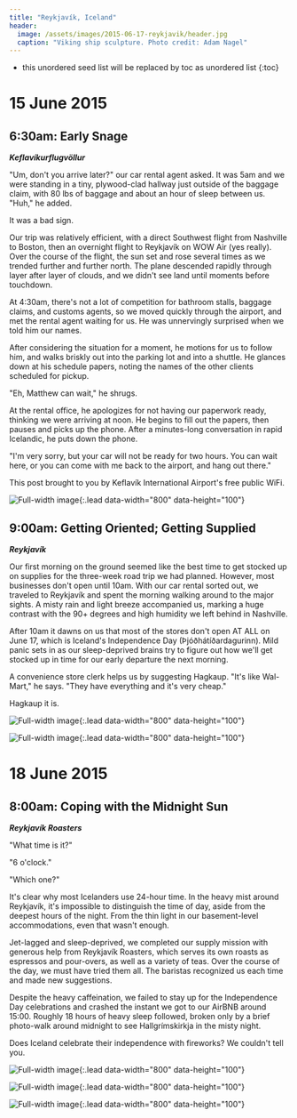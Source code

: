 ```yaml
---
title: "Reykjavík, Iceland"
header:
  image: /assets/images/2015-06-17-reykjavik/header.jpg
  caption: "Viking ship sculpture. Photo credit: Adam Nagel"
---
```

* this unordered seed list will be replaced by toc as unordered list
{:toc}

# 15 June 2015
## 6:30am: Early Snage
***Keflavíkurflugvöllur***

"Um, don't you arrive later?" our car rental agent asked. It was 5am and we were standing in a tiny, plywood-clad hallway just outside of the baggage claim, with 80 lbs of baggage and about an hour of sleep between us. "Huh," he added.

It was a bad sign.

Our trip was relatively efficient, with a direct Southwest flight from Nashville to Boston, then an overnight flight to Reykjavík on WOW Air (yes really). Over the course of the flight, the sun set and rose several times as we trended further and further north. The plane descended rapidly through layer after layer of clouds, and we didn't see land until moments before touchdown.

At 4:30am, there's not a lot of competition for bathroom stalls, baggage claims, and customs agents, so we moved quickly through the airport, and met the rental agent waiting for us. He was unnervingly surprised when we told him our names.

After considering the situation for a moment, he motions for us to follow him, and walks briskly out into the parking lot and into a shuttle. He glances down at his schedule papers, noting the names of the other clients scheduled for pickup.

"Eh, Matthew can wait," he shrugs.

At the rental office, he apologizes for not having our paperwork ready, thinking we were arriving at noon. He begins to fill out the papers, then pauses and picks up the phone. After a minutes-long conversation in rapid Icelandic, he puts down the phone.

"I'm very sorry, but your car will not be ready for two hours. You can wait here, or you can come with me back to the airport, and hang out there."

This post brought to you by Keflavík International Airport's free public WiFi.

![Full-width image](/assets/images/2015-06-17-reykjavik/17jun1.jpg){:.lead data-width="800" data-height="100"}

## 9:00am: Getting Oriented; Getting Supplied
***Reykjavík***

Our first morning on the ground seemed like the best time to get stocked up on supplies for the three-week road trip we had planned. However, most businesses don't open until 10am. With our car rental sorted out, we traveled to Reykjavík and spent the morning walking around to the major sights. A misty rain and light breeze accompanied us, marking a huge contrast with the 90+ degrees and high humidity we left behind in Nashville.

After 10am it dawns on us that most of the stores don't open AT ALL on June 17, which is Iceland's Independence Day (Þjóðhátíðardagurinn). Mild panic sets in as our sleep-deprived brains try to figure out how we'll get stocked up in time for our early departure the next morning.

A convenience store clerk helps us by suggesting Hagkaup. "It's like Wal-Mart," he says. "They have everything and it's very cheap."

Hagkaup it is.

![Full-width image](/assets/images/2015-06-17-reykjavik/17jun2-1.jpg){:.lead data-width="800" data-height="100"}

![Full-width image](/assets/images/2015-06-17-reykjavik/17jun2-2.jpg){:.lead data-width="800" data-height="100"}


# 18 June 2015
## 8:00am: Coping with the Midnight Sun
***Reykjavík Roasters***

"What time is it?"

"6 o'clock."

"Which one?"

It's clear why most Icelanders use 24-hour time. In the heavy mist around Reykjavík, it's impossible to distinguish the time of day, aside from the deepest hours of the night. From the thin light in our basement-level accommodations, even that wasn't enough.

Jet-lagged and sleep-deprived, we completed our supply mission with generous help from Reykjavík Roasters, which serves its own roasts as espressos and pour-overs, as well as a variety of teas. Over the course of the day, we must have tried them all. The baristas recognized us each time and made new suggestions.

Despite the heavy caffeination, we failed to stay up for the Independence Day celebrations and crashed the instant we got to our AirBNB around 15:00. Roughly 18 hours of heavy sleep followed, broken only by a brief photo-walk around midnight to see Hallgrímskirkja in the misty night.

Does Iceland celebrate their independence with fireworks? We couldn't tell you.

![Full-width image](/assets/images/2015-06-17-reykjavik/18jun1-1.jpg){:.lead data-width="800" data-height="100"}

![Full-width image](/assets/images/2015-06-17-reykjavik/18jun1-2.jpg){:.lead data-width="800" data-height="100"}

![Full-width image](/assets/images/2015-06-17-reykjavik/18jun1-3.jpg){:.lead data-width="800" data-height="100"}
